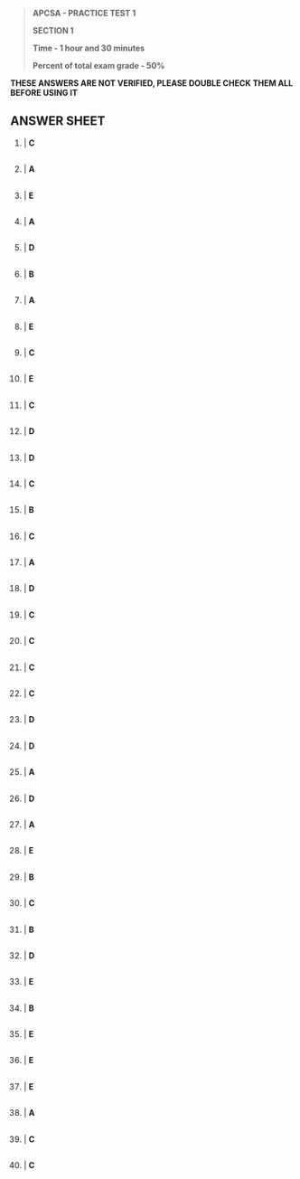 > **APCSA - PRACTICE TEST 1**
>
> **SECTION 1**
>
> **Time - 1 hour and 30 minutes**
> 
> **Percent of total exam grade - 50%**

**THESE ANSWERS ARE NOT VERIFIED, PLEASE DOUBLE CHECK THEM ALL BEFORE USING IT**

## ANSWER SHEET

1.  |   **C**
##
2.  |   **A**
##
3.  |   **E**
##
4.  |   **A**
##
5.  |   **D**
##
6.  |   **B**
##
7.  |   **A**
##
8.  |   **E**
##
9.  |   **C**
##
10. |   **E**
##
11. |   **C**
##
12. |   **D**
##
13. |   **D**
##
14. |   **C**
##
15. |   **B**
##
16. |   **C**
##
17. |   **A**
##
18. |   **D**
##
19. |   **C**
##
20. |   **C**
##
21. |   **C**
##
22. |   **C**
##
23. |   **D**
##
24. |   **D**
##
25. |   **A**
##
26. |   **D**
##
27. |   **A**
##
28. |   **E**
##
29. |   **B**
##
30. |   **C**
##
31. |   **B**
##
32. |   **D**
##
33. |   **E**
##
34. |   **B**
##
35. |   **E**
##
36. |   **E**
##
37. |   **E**
##
38. |   **A**
##
39. |   **C**
##
40. |   **C**
##